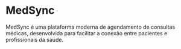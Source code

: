 # MedSync
MedSync é uma plataforma moderna de agendamento de consultas médicas, desenvolvida para facilitar a conexão entre pacientes e profissionais da saúde.
